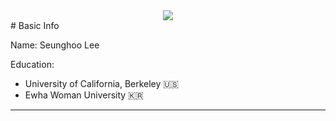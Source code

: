 <div align=center>
    <img src="https://capsule-render.vercel.app/api?type=waving&color=auto&height=200&section=header&text=Seunghoo's%20GitHub&fontSize=90" />

<div align=left>
# Basic Info

Name:
Seunghoo Lee

Education:
- University of California, Berkeley 🇺🇸
- Ewha Woman University 🇰🇷

---

